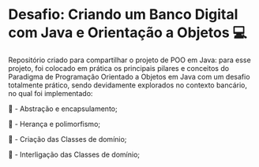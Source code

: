 # Desafio: Criando um Banco Digital com Java e Orientação a Objetos 💻

Repositório criado para compartilhar o projeto de POO em Java: para esse projeto, foi colocado em prática os principais pilares e conceitos do Paradigma de Programação Orientado a Objetos em Java com um desafio totalmente prático, sendo devidamente explorados no contexto bancário, no qual foi implementado:

📌 - Abstração e encapsulamento;

📌 - Herança e polimorfismo;

📌 - Criação das Classes de domínio;

📌 - Interligação das Classes de domínio;
